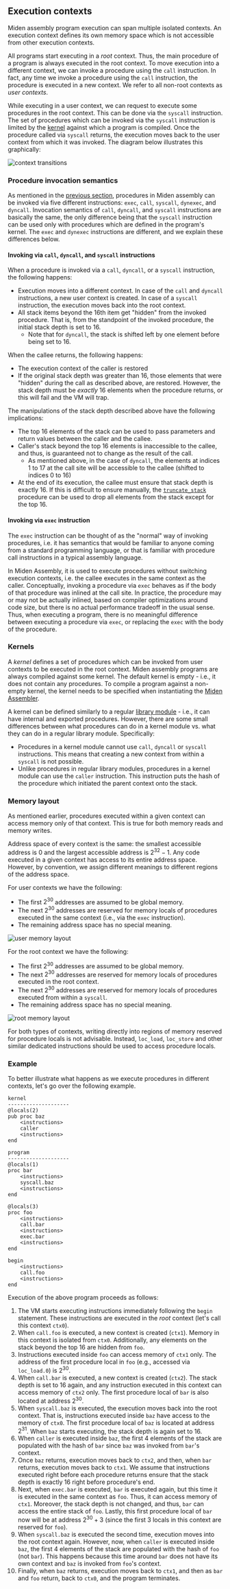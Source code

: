 ## Execution contexts

Miden assembly program execution can span multiple isolated contexts. An execution context defines its own memory space which is not accessible from other execution contexts.

All programs start executing in a _root_ context. Thus, the main procedure of a program is always executed in the root context. To move execution into a different context, we can invoke a procedure using the `call` instruction. In fact, any time we invoke a procedure using the `call` instruction, the procedure is executed in a new context. We refer to all non-root contexts as _user contexts_.

While executing in a user context, we can request to execute some procedures in the root context. This can be done via the `syscall` instruction. The set of procedures which can be invoked via the `syscall` instruction is limited by the [kernel](#kernels) against which a program is compiled. Once the procedure called via `syscall` returns, the execution moves back to the user context from which it was invoked. The diagram below illustrates this graphically:

![context transitions](../../assets/user_docs/assembly/execution_contexts/context_transitions.png)

### Procedure invocation semantics

As mentioned in the [previous section](./code_organization.md), procedures in Miden assembly can be invoked via five different instructions: `exec`, `call`, `syscall`, `dynexec`, and `dyncall`. Invocation semantics of `call`, `dyncall`, and `syscall` instructions are basically the same, the only difference being that the `syscall` instruction can be used only with procedures which are defined in the program's kernel. The `exec` and `dynexec` instructions are different, and we explain these differences below.

#### Invoking via `call`, `dyncall`, and `syscall` instructions

When a procedure is invoked via a `call`, `dyncall`, or a `syscall` instruction, the following happens:

- Execution moves into a different context. In case of the `call` and `dyncall` instructions, a new user context is created. In case of a `syscall` instruction, the execution moves back into the root context.
- All stack items beyond the 16th item get "hidden" from the invoked procedure. That is, from the standpoint of the invoked procedure, the initial stack depth is set to 16.
    - Note that for `dyncall`, the stack is shifted left by one element before being set to 16.

When the callee returns, the following happens:

- The execution context of the caller is restored
- If the original stack depth was greater than 16, those elements that were "hidden" during the call as described above, are restored. However, the stack depth must be _exactly_ 16 elements when the procedure returns, or this will fail and the VM will trap.

The manipulations of the stack depth described above have the following implications:

- The top 16 elements of the stack can be used to pass parameters and return values between the caller and the callee.
- Caller's stack beyond the top 16 elements is inaccessible to the callee, and thus, is guaranteed not to change as the result of the call.
    - As mentioned above, in the case of `dyncall`, the elements at indices 1 to 17 at the call site will be accessible to the callee (shifted to indices 0 to 16)
- At the end of its execution, the callee must ensure that stack depth is exactly 16. If this is difficult to ensure manually, the [`truncate_stack`](../stdlib/sys.md) procedure can be used to drop all elements from the stack except for the top 16.

#### Invoking via `exec` instruction

The `exec` instruction can be thought of as the "normal" way of invoking procedures, i.e. it has semantics that would be familiar to anyone coming from a standard programming language, or that is familiar with procedure call instructions in a typical assembly language.

In Miden Assembly, it is used to execute procedures without switching execution contexts, i.e. the callee executes in the same context as the caller. Conceptually, invoking a procedure via `exec` behaves as if the body of that procedure was inlined at the call site. In practice, the procedure may or may not be actually inlined, based on compiler optimizations around code size, but there is no actual performance tradeoff in the usual sense. Thus, when executing a program, there is no meaningful difference between executing a procedure via `exec`, or replacing the `exec` with the body of the procedure.

### Kernels

A _kernel_ defines a set of procedures which can be invoked from user contexts to be executed in the root context. Miden assembly programs are always compiled against some kernel. The default kernel is empty - i.e., it does not contain any procedures. To compile a program against a non-empty kernel, the kernel needs to be specified when instantiating the [Miden Assembler](https://crates.io/crates/miden-assembly).

A kernel can be defined similarly to a regular [library module](./code_organization.md#library-modules) - i.e., it can have internal and exported procedures. However, there are some small differences between what procedures can do in a kernel module vs. what they can do in a regular library module. Specifically:

- Procedures in a kernel module cannot use `call`, `dyncall` or `syscall` instructions. This means that creating a new context from within a `syscall` is not possible.
- Unlike procedures in regular library modules, procedures in a kernel module can use the `caller` instruction. This instruction puts the hash of the procedure which initiated the parent context onto the stack.

### Memory layout

As mentioned earlier, procedures executed within a given context can access memory only of that context. This is true for both memory reads and memory writes.

Address space of every context is the same: the smallest accessible address is $0$ and the largest accessible address is $2^{32} - 1$. Any code executed in a given context has access to its entire address space. However, by convention, we assign different meanings to different regions of the address space.

For user contexts we have the following:

- The first $2^{30}$ addresses are assumed to be global memory.
- The next $2^{30}$ addresses are reserved for memory locals of procedures executed in the same context (i.e., via the `exec` instruction).
- The remaining address space has no special meaning.

![user memory layout](../../assets/user_docs//assembly/execution_contexts/user_mem_layout.png)

For the root context we have the following:

- The first $2^{30}$ addresses are assumed to be global memory.
- The next $2^{30}$ addresses are reserved for memory locals of procedures executed in the root context.
- The next $2^{30}$ addresses are reserved for memory locals of procedures executed from within a `syscall`.
- The remaining address space has no special meaning.

![root memory layout](../../assets/user_docs//assembly/execution_contexts/root_mem_layout.png)

For both types of contexts, writing directly into regions of memory reserved for procedure locals is not advisable. Instead, `loc_load`, `loc_store` and other similar dedicated instructions should be used to access procedure locals.

### Example

To better illustrate what happens as we execute procedures in different contexts, let's go over the following example.

```
kernel
--------------------
@locals(2)
pub proc baz
    <instructions>
    caller
    <instructions>
end

program
--------------------
@locals(1)
proc bar
    <instructions>
    syscall.baz
    <instructions>
end

@locals(3)
proc foo
    <instructions>
    call.bar
    <instructions>
    exec.bar
    <instructions>
end

begin
    <instructions>
    call.foo
    <instructions>
end
```

Execution of the above program proceeds as follows:

1. The VM starts executing instructions immediately following the `begin` statement. These instructions are executed in the _root_ context (let's call this context `ctx0`).
2. When `call.foo` is executed, a new context is created (`ctx1`). Memory in this context is isolated from `ctx0`. Additionally, any elements on the stack beyond the top 16 are hidden from `foo`.
3. Instructions executed inside `foo` can access memory of `ctx1` only. The address of the first procedure local in `foo` (e.g., accessed via `loc_load.0`) is $2^{30}$.
4. When `call.bar` is executed, a new context is created (`ctx2`). The stack depth is set to 16 again, and any instruction executed in this context can access memory of `ctx2` only. The first procedure local of `bar` is also located at address $2^{30}$.
5. When `syscall.baz` is executed, the execution moves back into the root context. That is, instructions executed inside `baz` have access to the memory of `ctx0`. The first procedure local of `baz` is located at address $2^{31}$. When `baz` starts executing, the stack depth is again set to 16.
6. When `caller` is executed inside `baz`, the first 4 elements of the stack are populated with the hash of `bar` since `baz` was invoked from `bar`'s context.
7. Once `baz` returns, execution moves back to `ctx2`, and then, when `bar` returns, execution moves back to `ctx1`. We assume that instructions executed right before each procedure returns ensure that the stack depth is exactly 16 right before procedure's end.
8. Next, when `exec.bar` is executed, `bar` is executed again, but this time it is executed in the same context as `foo`. Thus, it can access memory of `ctx1`. Moreover, the stack depth is not changed, and thus, `bar` can access the entire stack of `foo`. Lastly, this first procedure local of `bar` now will be at address $2^{30} + 3$ (since the first 3 locals in this context are reserved for `foo`).
9. When `syscall.baz` is executed the second time, execution moves into the root context again. However, now, when `caller` is executed inside `baz`, the first 4 elements of the stack are populated with the hash of `foo` (not `bar`). This happens because this time around `bar` does not have its own context and `baz` is invoked from `foo`'s context.
10. Finally, when `baz` returns, execution moves back to `ctx1`, and then as `bar` and `foo` return, back to `ctx0`, and the program terminates.
